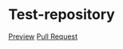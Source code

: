 # Test-repository
[Preview](https://NikitaTudakov.github.io/your-repo/)
[Pull Request](https://github.com/NikitaTudakov/Test-repository/pull/1/files)